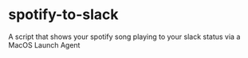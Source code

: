# spotify-to-slack
A script that shows your spotify song playing to your slack status via a MacOS Launch Agent
